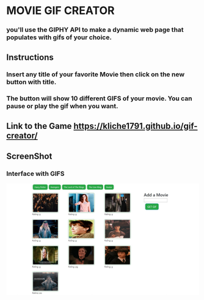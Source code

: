 # MOVIE GIF CREATOR 

### you'll use the GIPHY API to make a dynamic web page that populates with gifs of your choice.

## Instructions

### Insert any title of your favorite Movie then click on the new button with title. 
### The button will show 10 different GIFS of your movie.  You can pause or play the gif when you want. 

## Link to the Game  https://kliche1791.github.io/gif-creator/

## ScreenShot

### Interface with GIFS
![Screenshot](assets/images/screenshot.jpg)